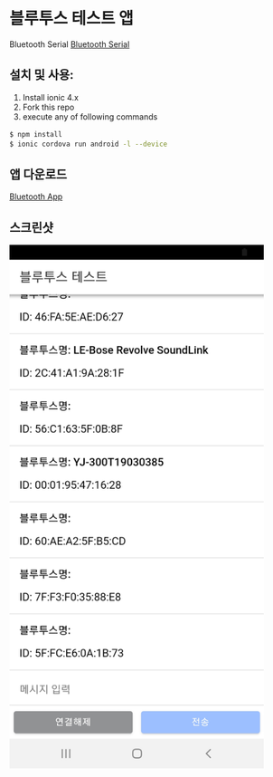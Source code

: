 # 블루투스 테스트 앱

Bluetooth Serial [Bluetooth Serial](https://ionicframework.com/docs/native/bluetooth-serial/)



## 설치 및 사용:

1. Install ionic 4.x
1. Fork this repo
1. execute any of following commands
```bash
$ npm install
$ ionic cordova run android -l --device
```

## 앱 다운로드
[Bluetooth App](https://gitlab.com/venture97/bluetooth-printer/blob/master/bluetooth.apk)

## 스크린샷
<img src="resources/screenshots/1.jpg" width="450">

